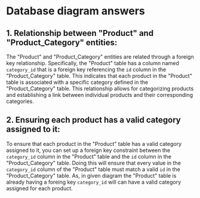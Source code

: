 # Database diagram answers

## 1. Relationship between "Product" and "Product_Category" entities:

The "Product" and "Product_Category" entities are related through a foreign key relationship. Specifically, the "Product" table has a column named `category_id` that is a foreign key referencing the `id` column in the "Product_Category" table. This indicates that each product in the "Product" table is associated with a specific category defined in the "Product_Category" table. This relationship allows for categorizing products and establishing a link between individual products and their corresponding categories.

## 2. Ensuring each product has a valid category assigned to it:

To ensure that each product in the "Product" table has a valid category assigned to it, you can set up a foreign key constraint between the `category_id` column in the "Product" table and the `id` column in the "Product_Category" table. Doing this will ensure that every value in the `category_id` column of the "Product" table must match a valid `id` in the "Product_Category" table.
As, in given diagram the "Product" table is already having a foreing key `category_id` will can have a valid category assigned for each product.
